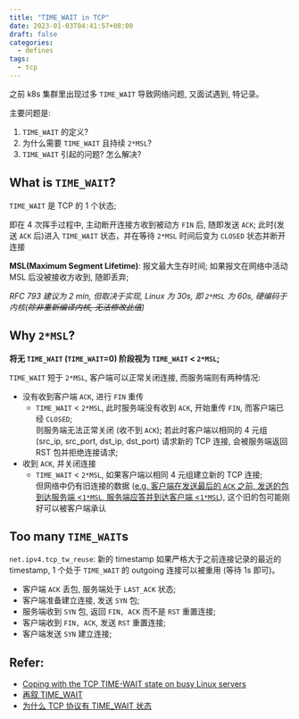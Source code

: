 ```yaml
---
title: "TIME_WAIT in TCP"
date: 2023-01-03T04:41:57+08:00
draft: false
categories:
  - defines
tags:
  - tcp
---
```


之前 k8s 集群里出现过多 `TIME_WAIT` 导致网络问题, 又面试遇到, 特记录。

主要问题是:

1. `TIME_WAIT` 的定义?
2. 为什么需要 `TIME_WAIT` 且持续 `2*MSL`?
3. `TIME_WAIT` 引起的问题? 怎么解决?

<!--more-->

## What is `TIME_WAIT`?

`TIME_WAIT` 是 TCP 的 1 个状态;

即在 4 次挥手过程中, 主动断开连接方收到被动方 `FIN` 后, 随即发送 `ACK`; 此时(发送 `ACK` 后)进入 `TIME_WAIT` 状态，并在等待 `2*MSL` 时间后变为 `CLOSED` 状态并断开连接

**MSL(Maximum Segment Lifetime)**: 报文最大生存时间; 如果报文在网络中活动 MSL 后没被接收方收到, 随即丢弃;

*RFC 793 建议为 2 min, 但取决于实现, Linux 为 30s, 即 `2*MSL` 为 60s, 硬编码于内核(~~除非重新编译内核, 无法修改此值~~)*

## Why `2*MSL`?

**将无 `TIME_WAIT` (`TIME_WAIT`=0) 阶段视为 `TIME_WAIT` < `2*MSL`;**

`TIME_WAIT` 短于 `2*MSL`, 客户端可以正常关闭连接, 而服务端则有两种情况:

+ 没有收到客户端 `ACK`, 进行 `FIN` 重传
  + `TIME_WAIT` < `2*MSL`, 此时服务端没有收到 `ACK`, 开始重传 `FIN`, 而客户端已经 `CLOSED`;<br>
    则服务端无法正常关闭 (收不到 `ACK`); 若此时客户端以相同的 4 元组 (src_ip, src_port, dst_ip, dst_port) 请求新的 TCP 连接, 会被服务端返回 RST 包并拒绝连接请求;
+ 收到 `ACK`, 并关闭连接
  + `TIME_WAIT` < `2*MSL`, 如果客户端以相同 4 元组建立新的 TCP 连接;<br>
    但网络中仍有旧连接的数据 (<u>e.g. 客户端在发送最后的 `ACK` 之前, 发送的包到达服务端 <`1*MSL`, 服务端应答并到达客户端 <`1*MSL`</u>), 这个旧的包可能刚好可以被客户端承认

## Too many `TIME_WAIT`s

`net.ipv4.tcp_tw_reuse`: 新的 timestamp 如果严格大于之前连接记录的最近的 timestamp, 1 个处于 `TIME_WAIT` 的 outgoing 连接可以被重用 (等待 1s 即可)。

+ 客户端 `ACK` 丢包, 服务端处于 `LAST_ACK` 状态;
+ 客户端准备建立连接, 发送 `SYN` 包;
+ 服务端收到 `SYN` 包, 返回 `FIN, ACK` 而不是 `RST` 重置连接;
+ 客户端收到 `FIN, ACK`, 发送 `RST` 重置连接;
+ 客户端发送 `SYN` 建立连接;

## Refer:

+ [Coping with the TCP TIME-WAIT state on busy Linux servers](https://vincent.bernat.ch/en/blog/2014-tcp-time-wait-state-linux)
+ [再叙 TIME_WAIT](https://huoding.com/2013/12/31/316)
+ [为什么 TCP 协议有 TIME_WAIT 状态](https://draveness.me/whys-the-design-tcp-time-wait/)
